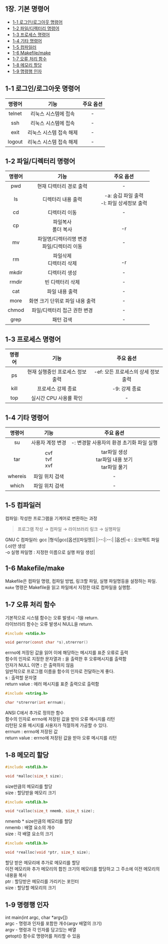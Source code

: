  ## 1장. **기본 명령어**

  * [1-1 로그인/로그아웃 명령어](#1-1-로그인로그아웃-명령어)
  * [1-2 파일/디렉터리 명령어](#1-2-파일디렉터리-명령어)
  * [1-3 프로세스 명령어](#1-3-프로세스-명령어)
  * [1-4 기타 명령어](#1-4-기타-명령어)
  * [1-5 컴파일러](#1-5-컴파일러)
  * [1-6 Makefile/make](#1-6-makefilemake)
  * [1-7 오류 처리 함수](#1-7-오류-처리-함수)
  * [1-8 메모리 할당](#1-8-메모리-할당)
  * [1-9 명령행 인자](#1-9-명령행-인자)

## 1-1 로그인/로그아웃 명령어
|명령어|기능|주요 옵션|
|:--:|:--:|:--:|
|telnet|리눅스 시스템에 접속|-|
|ssh|리눅스 시스템에 접속|-|
|exit|리눅스 시스템 접속 해제|-|
|logout|리눅스 시스템 접속 해제|-|<br>

## 1-2 파일/디렉터리 명령어
|명령어|기능|주요 옵션|
|:--:|:--:|:--:|
|pwd|현재 디렉터리 경로 출력|-|
|ls|디렉터리 내용 출력|-a: 숨김 파일 출력<br>-l: 파일 상세정보 출력|
|cd|디렉터리 이동|-|
|cp|파일복사<br>폴더 복사|<br>-r|
|mv|파일명/디렉터리명 변경<br>파일/디렉터리 이동|-|
|rm|파일삭제<br>디렉터리 삭제|<br>-r|
|mkdir|디렉터리 생성|-|
|rmdir|빈 디렉터리 삭제|-|
|cat|파일 내용 출력|-|
|more|화면 크기 단위로 파일 내용 출력|-|
|chmod|파일/디렉터리 접근 권한 변경|-|
|grep|패턴 검색|-|<br>

## 1-3 프로세스 명령어
|명령어|기능|주요 옵션|
|:--:|:--:|:--:|
|ps|현재 실행중인 프로세스 정보 출력|-ef: 모든 프로세스의 상세 정보 출력|
|kill|프로세스 강제 종료|-9: 강제 종료|
|top|실시간 CPU 사용률 확인|-|<br>

## 1-4 기타 명령어
|명령어|기능|주요 옵션|
|:--:|:--:|:--:|
|su|사용자 계정 변경|-: 변경할 사용자의 환경 초기화 파일 실행|
|tar|cvf<br>tvf<br>xvf|tar파일 생성<br>tar파일 내용 보기<br>tar파일 풀기|
|whereis|파일 위치 검색|-|
|which|파일 위치 검색|-|<br>

## 1-5 컴파일러
컴파일: 작성한 프로그램을 기계어로 변환하는 과정
> 프로그램 작성 &#8594; 컴파일 &#8594; 라이브러리 링크 &#8594; 실행파일

GNU C 컴파일러: gcc
|형식|gcc[옵션][파일명]|
|:--:|:--:|
|옵션|-c : 오브젝트 파일(.o)만 생성<br>-o 실행 파일명 : 지정한 이름으로 실행 파일 생성|


## 1-6 Makefile/make
Makefile은 컴파일 명령, 컴파일 방법, 링크할 파일, 실행 파일명등을 설정하는 파일.  
`make` 명령은 Makefile을 읽고 파일에서 지정한 대로 컴파일을 실행함.

<!--
TO-DO : Makefile 명령어 정리
-->

## 1-7 오류 처리 함수
기본적으로 시스템 함수는 오류 발생시 -1을 return.  
라이브러리 함수는 오류 발생시 NULL을 return.

``` c
#include <stdio.h>

void perror(const char *s),strerror()
```
errno에 저장된 값을 읽어 이에 해당하는 메시지를 표준 오류로 출력  
함수의 인자로 지정한 문자열과 **:** 을 출력한 후 오류메시지를 출력함  
인자가 NULL 이면 **:** 은 출력하지 않음  
일반적으로 프로그램 이름을 함수의 인자로 전달하는게 좋다.  
s : 출력할 문자열  
return value : 에러 메시지를 표준 출력으로 출력함  

``` c
#include <string.h>

char *strerror(int errnum);
```
ANSI C에서 추가로 정의한 함수  
함수의 인자로 errno에 저장된 값을 받아 오류 메시지를 리턴  
리턴된 오류 메시지를 사용자가 적절하게 가공할 수 있다.  
errnum : errno에 저장된 값  
return value : errno에 저장된 값을 받아 오류 메시지를 리턴  

## 1-8 메모리 할당

``` c
#include <stdlib.h>

void *malloc(size_t size);
```
size만큼의 메모리를 할당  
size : 할당받을 메모리 크기  

``` c
#include <stdlib.h>

void *calloc(size_t nmemb, size_t size);
```
nmemb * size만큼의 메모리를 할당  
nmemb : 배열 요소의 개수  
size : 각 배열 요소의 크기

``` c
#include <stdlib.h>

void *realloc(void *ptr, size_t size);
```
할당 받은 메모리에 추가로 메모리를 할당  
이전 메모리와 추가 메모리의 합친 크기의 메모리를 할당하고 그 주소에 이전 메모리의 내용을 복사  
ptr : 할당받은 메모리를 가리키는 포인터  
size : 할당할 메모리의 크기  

## 1-9 명령행 인자
int main(int argc, char *argv[])  
argc - 명령과 인자를 포함한 개수(argv 배열의 크기)  
argv - 명령과 각 인자를 담고있는 배열  
getopt() 함수로 명령어를 처리할 수 있음